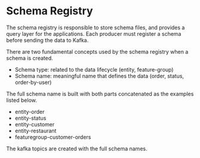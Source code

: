 # Schema Registry

The schema registry is responsible to store schema files, and provides a query layer for the applications. Each producer must register a schema before sending the data to Kafka.

There are two fundamental concepts used by the schema registry when a schema is created.

* Schema type: related to the data lifecycle (entity, feature-group)
* Schema name: meaningful name that defines the data (order, status, order-by-user)

The full schema name is built with both parts concatenated as the examples listed below.

* entity-order
* entity-status
* entity-customer
* entity-restaurant
* featuregroup-customer-orders

The kafka topics are created with the full schema names.
